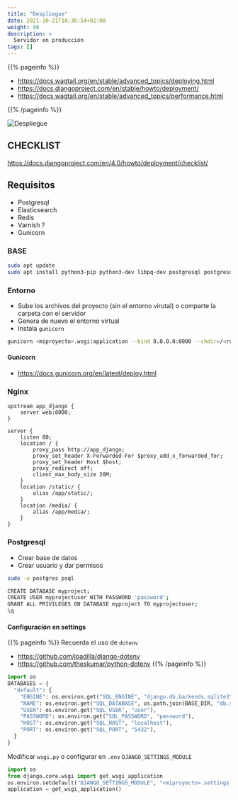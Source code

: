 ```yaml
---
title: "Despliegue"
date: 2021-10-21T10:36:54+02:00
weight: 90
description: >
  Servidor en producción
tags: []
---
```


{{% pageinfo %}}
 * https://docs.wagtail.org/en/stable/advanced_topics/deploying.html
 * https://docs.djangoproject.com/en/stable/howto/deployment/
 * https://docs.wagtail.org/en/stable/advanced_topics/performance.html

{{% /pageinfo %}}

![Despliegue](https://files.realpython.com/media/nginx-gunicorn-final-config.f31311dc4fed.png)

## CHECKLIST

https://docs.djangoproject.com/en/4.0/howto/deployment/checklist/


## Requisitos
* Postgresql
* Elasticsearch
* Redis
* Varnish ? 
* Gunicorn



### BASE
```bash
sudo apt update
sudo apt install python3-pip python3-dev libpq-dev postgresql postgresql-contrib nginx redis-server
```

### Entorno
* Sube los archivos del proyecto (sin el entorno virutal) o comparte la carpeta con el servidor
* Genera de nuevo el entorno virtual
* Instala ```gunicorn```

```bash
gunicorn <miproyecto>.wsgi:application --bind 0.0.0.0:8000 --chdir=/<ruta_base>
```


#### Gunicorn 
* https://docs.gunicorn.org/en/latest/deploy.html
  
### Nginx 

```nginx
upstream app_django {
    server web:8000;
}

server {
    listen 80;
    location / {
        proxy_pass http://app_django;
        proxy_set_header X-Forwarded-For $proxy_add_x_forwarded_for;
        proxy_set_header Host $host;
        proxy_redirect off;
        client_max_body_size 20M;
    }
    location /static/ {
        alias /app/static/;
    }
    location /media/ {
        alias /app/media/;
    }
}
```

### Postgresql

* Crear base de datos
* Crear usuario y dar permisos
  
```bash
sudo -u postgres psql

CREATE DATABASE myproject;
CREATE USER myprojectuser WITH PASSWORD 'password';
GRANT ALL PRIVILEGES ON DATABASE myproject TO myprojectuser;
\q
```

#### Configuración en settings
{{% pageinfo %}}
Recuerda el uso de ```dotenv```
* https://github.com/jpadilla/django-dotenv
* https://github.com/theskumar/python-dotenv
{{% /pageinfo %}}
```python
import os
DATABASES = {
  "default": {
    "ENGINE": os.environ.get("SQL_ENGINE", "django.db.backends.sqlite3"),
    "NAME": os.environ.get("SQL_DATABASE", os.path.join(BASE_DIR, "db.sqlite3")),
    "USER": os.environ.get("SQL_USER", "user"),
    "PASSWORD": os.environ.get("SQL_PASSWORD", "password"),
    "HOST": os.environ.get("SQL_HOST", "localhost"),
    "PORT": os.environ.get("SQL_PORT", "5432"),
  }
}
```

Modificar ```wsgi.py``` o configurar en ```.env``` ```DJANGO_SETTINGS_MODULE```
```python
import os
from django.core.wsgi import get_wsgi_application
os.environ.setdefault("DJANGO_SETTINGS_MODULE", "<miproyecto>.settings.production")
application = get_wsgi_application()
```

